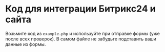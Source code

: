 # Код для интеграции Битрикс24 и сайта

Возьмите код из `example.php` и используйте при отправке формы (уже после всех проверок). В самом файле не забудьте подставить ваши данные из формы.